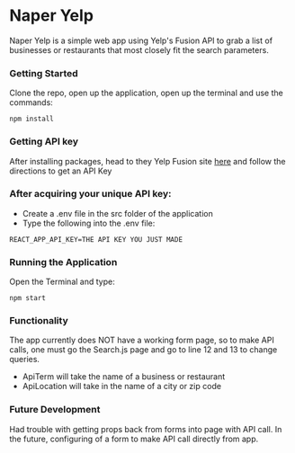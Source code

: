 # Naper Yelp
Naper Yelp is a simple web app using Yelp's Fusion API to grab a list of businesses or restaurants that most closely fit the search parameters.

### Getting Started

Clone the repo, open up the application, open up the terminal and use the commands:

```
npm install 
```
### Getting API key
After installing packages, head to they Yelp Fusion site [here](https://www.yelp.com/login?return_url=%2Fdevelopers%2Fv3%2Fmanage_app) and follow the directions to get an API Key


### After acquiring your unique API key:
* Create a .env file in the src folder of the application
* Type the following into the .env file:
```
REACT_APP_API_KEY=THE API KEY YOU JUST MADE
```

### Running the Application
Open the Terminal and type:
```
npm start
```
### Functionality
The app currently does NOT have a working form page, so to make API calls, one must go the Search.js page and go to line 12 and 13 to change queries.

* ApiTerm will take the name of a business or restaurant
* ApiLocation will take in the name of a city or zip code


### Future Development
Had trouble with getting props back from forms into page with API call. In the future, configuring of a form to make API call directly from app.